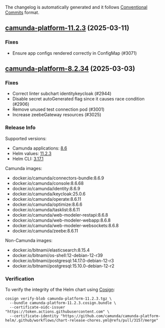 The changelog is automatically generated and it follows [Conventional Commits](https://www.conventionalcommits.org/en/v1.0.0/) format.

## [camunda-platform-11.2.3](https://github.com/camunda/camunda-platform-helm/releases/tag/camunda-platform-11.2.3) (2025-03-11)

### Fixes

- Ensure app configs rendered correctly in ConfigMap (#3071)


## [camunda-platform-8.2.34](https://github.com/camunda/camunda-platform-helm/releases/tag/camunda-platform-8.2.34) (2025-03-03)

### Fixes

- Correct linter subchart identitykeycloak (#2944)
- Disable secret autoGenerated flag since it causes race condition (#2906)
- Remove unused test connection pod (#3001)
- Increase zeebeGateway resources (#3025)

<!-- generated by git-cliff -->
### Release Info

Supported versions:

- Camunda applications: [8.6](https://github.com/camunda/camunda-platform/releases?q=tag%3A8.6&expanded=true)
- Helm values: [11.2.3](https://artifacthub.io/packages/helm/camunda/camunda-platform/11.2.3#parameters)
- Helm CLI: [3.17.1](https://github.com/helm/helm/releases/tag/v3.17.1)

Camunda images:

- docker.io/camunda/connectors-bundle:8.6.9
- docker.io/camunda/console:8.6.68
- docker.io/camunda/identity:8.6.9
- docker.io/camunda/keycloak:25.0.6
- docker.io/camunda/operate:8.6.11
- docker.io/camunda/optimize:8.6.6
- docker.io/camunda/tasklist:8.6.11
- docker.io/camunda/web-modeler-restapi:8.6.8
- docker.io/camunda/web-modeler-webapp:8.6.8
- docker.io/camunda/web-modeler-websockets:8.6.8
- docker.io/camunda/zeebe:8.6.11

Non-Camunda images:

- docker.io/bitnami/elasticsearch:8.15.4
- docker.io/bitnami/os-shell:12-debian-12-r39
- docker.io/bitnami/postgresql:14.17.0-debian-12-r3
- docker.io/bitnami/postgresql:15.10.0-debian-12-r2

### Verification

To verify the integrity of the Helm chart using [Cosign](https://docs.sigstore.dev/signing/quickstart/):

```shell
cosign verify-blob camunda-platform-11.2.3.tgz \
  --bundle camunda-platform-11.2.3.cosign.bundle \
  --certificate-oidc-issuer "https://token.actions.githubusercontent.com" \
  --certificate-identity "https://github.com/camunda/camunda-platform-helm/.github/workflows/chart-release-chores.yml@refs/pull/3157/merge"
```
